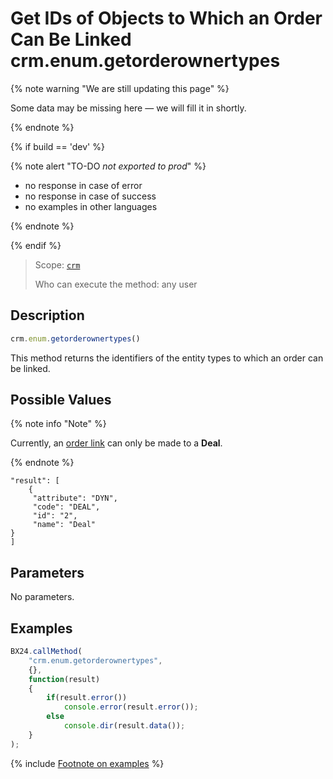 # Get IDs of Objects to Which an Order Can Be Linked crm.enum.getorderownertypes

{% note warning "We are still updating this page" %}

Some data may be missing here — we will fill it in shortly.

{% endnote %}

{% if build == 'dev' %}

{% note alert "TO-DO _not exported to prod_" %}

- no response in case of error
- no response in case of success
- no examples in other languages
  
{% endnote %}

{% endif %}

> Scope: [`crm`](../../../scopes/permissions.md)
>
> Who can execute the method: any user

## Description

```js
crm.enum.getorderownertypes()
```

This method returns the identifiers of the entity types to which an order can be linked.

## Possible Values

{% note info "Note" %}

Currently, an [order link](../../universal/order-entity/crm-order-entity-add.md) can only be made to a **Deal**.

{% endnote %}

```
"result": [
    {
     "attribute": "DYN",
     "code": "DEAL",
     "id": "2",
     "name": "Deal"
}
]
```

## Parameters

No parameters.

## Examples

```javascript
BX24.callMethod(
    "crm.enum.getorderownertypes",
    {},
    function(result)
    {
        if(result.error())
            console.error(result.error());
        else
            console.dir(result.data());
    }
);    
```

{% include [Footnote on examples](../../../../_includes/examples.md) %}